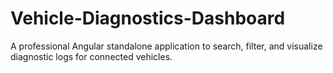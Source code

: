 # Vehicle-Diagnostics-Dashboard
A professional Angular standalone application to search, filter, and visualize diagnostic logs for connected vehicles.
